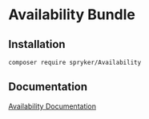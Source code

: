 # Availability Bundle

## Installation

```
composer require spryker/Availability
```

## Documentation

[Availability Documentation](https://spryker.github.io/availability/index.html)




